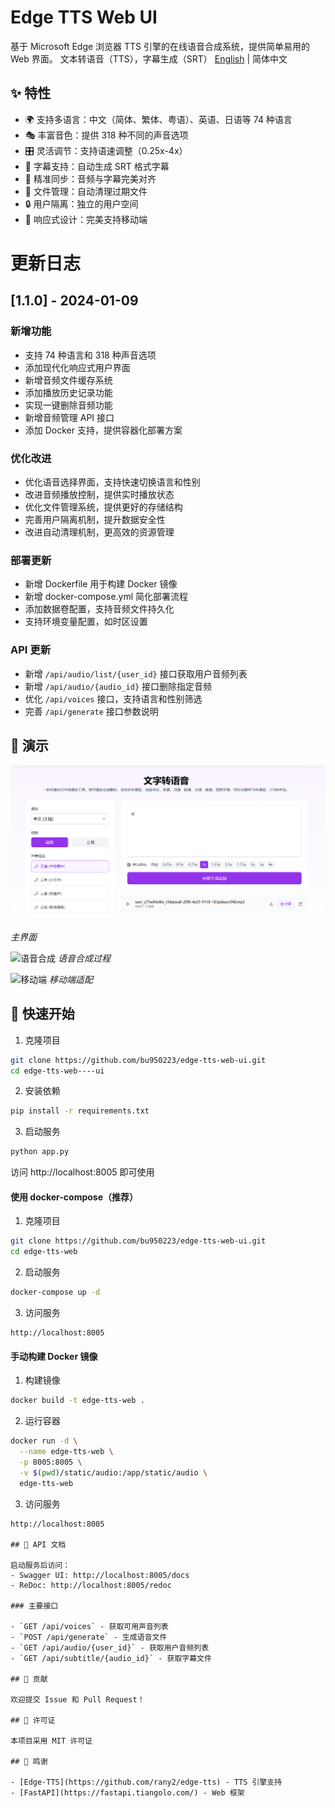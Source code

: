 # Edge TTS Web UI

基于 Microsoft Edge 浏览器 TTS 引擎的在线语音合成系统，提供简单易用的 Web 界面。
文本转语音（TTS），字幕生成（SRT）
[English](README_EN.md) | 简体中文

## ✨ 特性

- 🌍 支持多语言：中文（简体、繁体、粤语）、英语、日语等 74 种语言
- 🎭 丰富音色：提供 318 种不同的声音选项 
- 🎛️ 灵活调节：支持语速调整（0.25x-4x）
- 📝 字幕支持：自动生成 SRT 格式字幕
- 🎯 精准同步：音频与字幕完美对齐
- 💾 文件管理：自动清理过期文件
- 🔒 用户隔离：独立的用户空间
- 📱 响应式设计：完美支持移动端


# 更新日志

## [1.1.0] - 2024-01-09

### 新增功能
- 支持 74 种语言和 318 种声音选项
- 添加现代化响应式用户界面
- 新增音频文件缓存系统
- 添加播放历史记录功能
- 实现一键删除音频功能
- 新增音频管理 API 接口
- 添加 Docker 支持，提供容器化部署方案

### 优化改进
- 优化语音选择界面，支持快速切换语言和性别
- 改进音频播放控制，提供实时播放状态
- 优化文件管理系统，提供更好的存储结构
- 完善用户隔离机制，提升数据安全性
- 改进自动清理机制，更高效的资源管理

### 部署更新
- 新增 Dockerfile 用于构建 Docker 镜像
- 新增 docker-compose.yml 简化部署流程
- 添加数据卷配置，支持音频文件持久化
- 支持环境变量配置，如时区设置

### API 更新
- 新增 `/api/audio/list/{user_id}` 接口获取用户音频列表
- 新增 `/api/audio/{audio_id}` 接口删除指定音频
- 优化 `/api/voices` 接口，支持语言和性别筛选
- 完善 `/api/generate` 接口参数说明

## 📸 演示

![主界面](screenshots/main.png)
*主界面*

![语音合成](screenshots/synthesis.png)
*语音合成过程*

![移动端](screenshots/mobile.png)
*移动端适配*

## 🚀 快速开始

1. 克隆项目
```bash
git clone https://github.com/bu950223/edge-tts-web-ui.git
cd edge-tts-web----ui
```

2. 安装依赖
```bash
pip install -r requirements.txt
```

3. 启动服务
```bash
python app.py
```

访问 http://localhost:8005 即可使用

#### 使用 docker-compose（推荐）
1. 克隆项目
```bash
git clone https://github.com/bu950223/edge-tts-web-ui.git
cd edge-tts-web
```

2. 启动服务
```bash
docker-compose up -d
```

3. 访问服务
```
http://localhost:8005
```

#### 手动构建 Docker 镜像
1. 构建镜像
```bash
docker build -t edge-tts-web .
```

2. 运行容器
```bash
docker run -d \
  --name edge-tts-web \
  -p 8005:8005 \
  -v $(pwd)/static/audio:/app/static/audio \
  edge-tts-web
```

3. 访问服务
```
http://localhost:8005

## 📝 API 文档

启动服务后访问：
- Swagger UI: http://localhost:8005/docs
- ReDoc: http://localhost:8005/redoc

### 主要接口

- `GET /api/voices` - 获取可用声音列表
- `POST /api/generate` - 生成语音文件
- `GET /api/audio/{user_id}` - 获取用户音频列表
- `GET /api/subtitle/{audio_id}` - 获取字幕文件

## 🤝 贡献

欢迎提交 Issue 和 Pull Request！

## 📄 许可证

本项目采用 MIT 许可证

## 🙏 鸣谢

- [Edge-TTS](https://github.com/rany2/edge-tts) - TTS 引擎支持
- [FastAPI](https://fastapi.tiangolo.com/) - Web 框架

